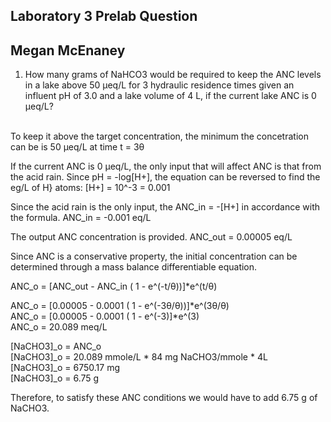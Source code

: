 ## Laboratory 3 Prelab Question
## Megan McEnaney

1. How many grams of NaHCO3 would be required to keep the ANC levels in a lake above 50 µeq/L for 3 hydraulic residence times given an influent pH of 3.0 and a lake volume of 4 L, if the current lake ANC is 0 µeq/L?

\
To keep it above the target concentration, the minimum the concetration can be is 50 µeq/L at time t = 3θ

If the current ANC is 0 µeq/L, the only input that will affect ANC is that from the acid rain. Since pH = -log[H+], the equation can be reversed to find the eg/L of H} atoms: [H+] = 10^-3 = 0.001


Since the acid rain is the only input, the ANC_in = -[H+] in accordance with the formula.  ANC_in = -0.001 eq/L

The output ANC concentration is provided.
ANC_out = 0.00005 eq/L

Since ANC is a conservative property, the initial concentration can be determined through a mass balance differentiable equation.

ANC_o = [ANC_out - ANC_in ( 1 - e^(-t/θ))]*e^(t/θ)

ANC_o = [0.00005 - 0.0001 ( 1 - e^(-3θ/θ))]*e^(3θ/θ)
\
ANC_o = [0.00005 - 0.0001 ( 1 - e^(-3)]*e^(3)
\
ANC_o = 20.089 meq/L

[NaCHO3]_o = ANC_o
\
[NaCHO3]_o = 20.089 mmole/L * 84 mg NaCHO3/mmole * 4L
\
[NaCHO3]_o = 6750.17 mg
\
[NaCHO3]_o = 6.75 g

Therefore, to satisfy these ANC conditions we would have to add 6.75 g of NaCHO3.

